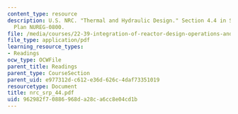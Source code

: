 ```yaml
---
content_type: resource
description: U.S. NRC. "Thermal and Hydraulic Design." Section 4.4 in Standard Review
  Plan NUREG-0800.
file: /media/courses/22-39-integration-of-reactor-design-operations-and-safety-fall-2006/962982f70886968da28ca6cc8e04cd1b_nrc_srp_44.pdf
file_type: application/pdf
learning_resource_types:
- Readings
ocw_type: OCWFile
parent_title: Readings
parent_type: CourseSection
parent_uid: e977312d-c612-e36d-626c-4daf73351019
resourcetype: Document
title: nrc_srp_44.pdf
uid: 962982f7-0886-968d-a28c-a6cc8e04cd1b
---
```

